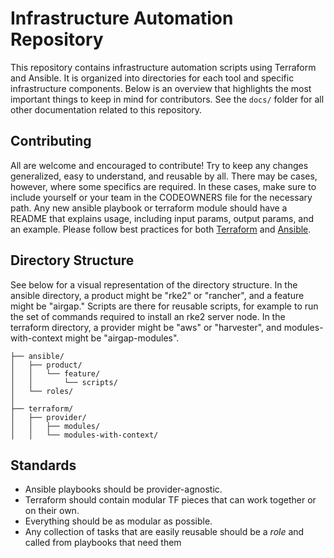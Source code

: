 # Infrastructure Automation Repository

This repository contains infrastructure automation scripts using Terraform and Ansible. It is organized into directories for each tool and specific infrastructure components. Below is an overview that highlights the most important things to keep in mind for contributors. See the `docs/` folder for all other documentation related to this repository.

## Contributing

All are welcome and encouraged to contribute! Try to keep any changes generalized, easy to understand, and reusable by all. There may be cases, however, where some specifics are required. In these cases, make sure to include yourself or your team in the CODEOWNERS file for the necessary path. Any new ansible playbook or terraform module should have a README that explains usage, including input params, output params, and an example. Please follow best practices for both [Terraform](https://developer.hashicorp.com/terraform/language/style) and [Ansible](https://docs.ansible.com/ansible/latest/tips_tricks/ansible_tips_tricks.html).

## Directory Structure

See below for a visual representation of the directory structure. In the ansible directory, a product might be "rke2" or "rancher", and a feature might be "airgap." Scripts are there for reusable scripts, for example to run the set of commands required to install an rke2 server node. In the terraform directory, a provider might be "aws" or "harvester", and modules-with-context might be "airgap-modules".

```
├── ansible/
│   ├── product/
│   │   └── feature/
│   │       └── scripts/
│   └── roles/
│       
├── terraform/
│   ├── provider/
│   │   ├── modules/
│   │   └── modules-with-context/
```

## Standards
- Ansible playbooks should be provider-agnostic.
- Terraform should contain modular TF pieces that can work together or on their own.
- Everything should be as modular as possible.
- Any collection of tasks that are easily reusable should be a *role* and called from playbooks that need them
